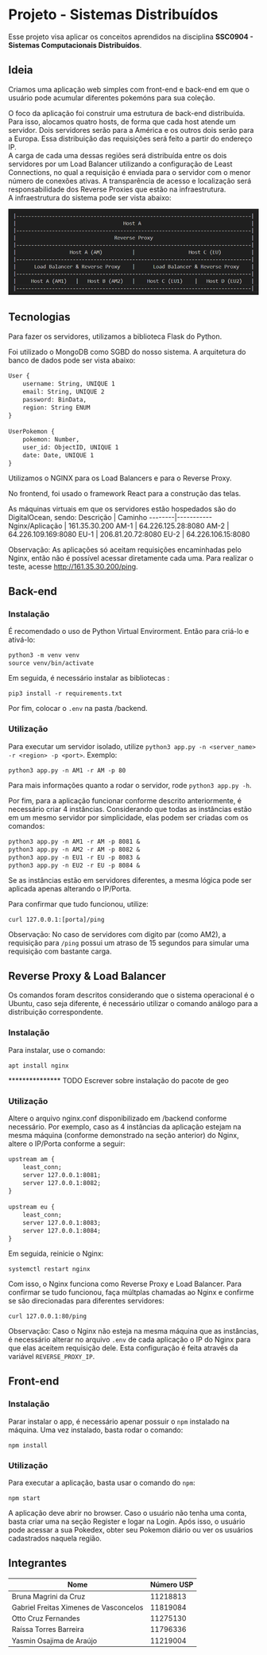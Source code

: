 # Projeto - Sistemas Distribuídos

Esse projeto visa aplicar os conceitos aprendidos na disciplina **SSC0904 - Sistemas Computacionais Distribuídos**.

## Ideia

Criamos uma aplicação web simples com front-end e back-end em que o usuário pode acumular diferentes pokemóns para sua coleção.

O foco da aplicação foi construir uma estrutura de back-end distribuída. Para isso, alocamos quatro hosts, de forma que cada host atende um servidor. Dois servidores serão para a América e os outros dois serão para a Europa. Essa distribuição das requisições será feito a partir do endereço IP.  
A carga de cada uma dessas regiões será distribuída entre os dois servidores por um Load Balancer utilizando a configuração de Least Connections, no qual a requisição é enviada para o servidor com o menor número de conexões ativas. A transparência de acesso e localização será responsabilidade dos Reverse Proxies que estão na infraestrutura.   
A infraestrutura do sistema pode ser vista abaixo:

![Diagrama da infraestrutura do sistema](images/diagrama_arquitetura.png)

## Tecnologias
Para fazer os servidores, utilizamos a biblioteca Flask do Python.

Foi utilizado o MongoDB como SGBD do nosso sistema. A arquitetura do banco de dados pode ser vista abaixo:

    User {
		username: String, UNIQUE 1
		email: String, UNIQUE 2
		password: BinData,
		region: String ENUM
	}

	UserPokemon {
		pokemon: Number, 
		user_id: ObjectID, UNIQUE 1
		date: Date, UNIQUE 1
	}

Utilizamos o NGINX para os Load Balancers e para o Reverse Proxy.

No frontend, foi usado o framework React para a construção das telas.

As máquinas virtuais em que os servidores estão hospedados são do DigitalOcean, sendo:
Descrição    | Caminho
--------|-----------
Nginx/Aplicação | 161.35.30.200
AM-1 | 64.226.125.28:8080
AM-2 | 64.226.109.169:8080
EU-1 | 206.81.20.72:8080
EU-2 | 64.226.106.15:8080

Observação: As aplicações só aceitam requisições encaminhadas pelo Nginx, então não é possível acessar diretamente cada uma. Para realizar o teste, acesse http://161.35.30.200/ping. 

## Back-end

### Instalação 

É recomendado o uso de Python Virtual Envirorment. Então para criá-lo e ativá-lo:
```
python3 -m venv venv
source venv/bin/activate
```

Em seguida, é necessário instalar as bibliotecas :
```
pip3 install -r requirements.txt
```

Por fim, colocar o ```.env``` na pasta /backend.

### Utilização
Para executar um servidor isolado, utilize `python3 app.py -n <server_name> -r <region> -p <port>`. 
Exemplo: 
```
python3 app.py -n AM1 -r AM -p 80
```
Para mais informações quanto a rodar o servidor, rode `python3 app.py -h`.

Por fim, para a aplicação funcionar conforme descrito anteriormente, é necessário criar 4 instâncias. Considerando que todas as instâncias estão em um mesmo servidor por simplicidade, elas podem ser criadas com os comandos:
```
python3 app.py -n AM1 -r AM -p 8081 &
python3 app.py -n AM2 -r AM -p 8082 &
python3 app.py -n EU1 -r EU -p 8083 & 
python3 app.py -n EU2 -r EU -p 8084 &
```
Se as instâncias estão em servidores diferentes, a mesma lógica pode ser aplicada apenas alterando o IP/Porta.

Para confirmar que tudo funcionou, utilize:
```
curl 127.0.0.1:[porta]/ping
```
Observação: No caso de servidores com digito par (como AM2), a requisição para ```/ping``` possui um atraso de 15 segundos para simular uma requisição com bastante carga.

## Reverse Proxy & Load Balancer

Os comandos foram descritos considerando que o sistema operacional é o Ubuntu, caso seja diferente, é necessário utilizar o comando análogo para a distribuição correspondente.

### Instalação 

Para instalar, use o comando:
```
apt install nginx
```

*************** TODO Escrever sobre instalação do pacote de geo

### Utilização

Altere o arquivo nginx.conf disponibilizado em /backend conforme necessário. Por exemplo, caso as 4 instâncias da aplicação estejam na mesma máquina (conforme demonstrado na seção anterior) do Nginx, altere o IP/Porta conforme a seguir:
```
upstream am {
	least_conn;
	server 127.0.0.1:8081;
	server 127.0.0.1:8082;
}

upstream eu {
	least_conn;
	server 127.0.0.1:8083;
	server 127.0.0.1:8084;
}
```

Em seguida, reinicie o Nginx:
```
systemctl restart nginx
```

Com isso, o Nginx funciona como Reverse Proxy e Load Balancer. Para confirmar se tudo funcionou, faça múltplas chamadas ao Nginx e confirme se são direcionadas para diferentes servidores: 
```
curl 127.0.0.1:80/ping
```

Observação: Caso o Nginx não esteja na mesma máquina que as instâncias, é necessário alterar no arquivo ```.env``` de cada aplicação o IP do Nginx para que elas aceitem requisição dele. Esta configuração é feita através da variável ```REVERSE_PROXY_IP```.

## Front-end

### Instalação

Parar instalar o app, é necessário apenar possuir o `npm` instalado na máquina. Uma vez instalado,
basta rodar o comando:

```shell
npm install
```

### Utilização

Para executar a aplicação, basta usar o comando do `npm`:

```shell
npm start
```

A aplicação deve abrir no browser. Caso o usuário não tenha uma conta, basta criar uma na seção
Register e logar na Login. Após isso, o usuário pode acessar a sua Pokedex, obter seu Pokemon
diário ou ver os usuários cadastrados naquela região.

## Integrantes
Nome    | Número USP
--------|-----------
Bruna Magrini da Cruz | 11218813
Gabriel Freitas Ximenes de Vasconcelos | 11819084
Otto Cruz Fernandes | 11275130
Raíssa Torres Barreira | 11796336
Yasmin Osajima de Araújo | 11219004
